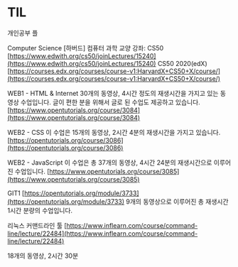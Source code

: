 # TIL

개인공부 플

Computer Science \[하버드\] 컴퓨터 과학 교양 강좌: CS50 [https://www.edwith.org/cs50/joinLectures/15240](https://www.edwith.org/cs50/joinLectures/15240) CS50 2020\(edX\) [https://courses.edx.org/courses/course-v1:HarvardX+CS50+X/course/](https://courses.edx.org/courses/course-v1:HarvardX+CS50+X/course/)

WEB1 - HTML & Internet 30개의 동영상, 4시간 정도의 재생시간을 가지고 있는 동영상 수업입니다. 글이 편한 분을 위해서 글로 된 수업도 제공하고 있습니다.  
[https://www.opentutorials.org/course/3084](https://www.opentutorials.org/course/3084)

WEB2 - CSS 이 수업은 15개의 동영상, 2시간 4분의 재생시간을 가지고 있습니다. [https://opentutorials.org/course/3086](https://opentutorials.org/course/3086)

WEB2 - JavaScript 이 수업은 총 37개의 동영상, 4시간 24분의 재생시간으로 이루어진 수업입니다. [https://www.opentutorials.org/course/3085](https://www.opentutorials.org/course/3085)

GIT1 [https://opentutorials.org/module/3733](https://opentutorials.org/module/3733) 9개의 동영상으로 이루어진 총 재생시간 1시간 분량의 수업입니다.

리눅스 커맨드라인 툴 [https://www.inflearn.com/course/command-line/lecture/22484](https://www.inflearn.com/course/command-line/lecture/22484) 

18개의 동영상, 2시간 30분

